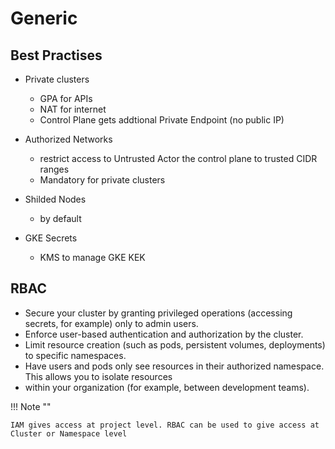 
# Generic

## Best Practises

* Private clusters
  * GPA for APIs
  * NAT for internet
  * Control Plane gets addtional Private Endpoint (no public IP)

* Authorized Networks
  * restrict access to Untrusted Actor the control plane to trusted CIDR ranges
  * Mandatory for private clusters

* Shilded Nodes
  * by default

* GKE Secrets
  * KMS to manage GKE KEK

## RBAC

* Secure your cluster by granting privileged operations (accessing secrets, for example) only to admin users.
* Enforce user-based authentication and authorization by the cluster.
* Limit resource creation (such as pods, persistent volumes, deployments) to specific namespaces.
* Have users and pods only see resources in their authorized namespace. This allows you to isolate resources
* within your organization (for example, between development teams).

!!! Note  ""

    IAM gives access at project level. RBAC can be used to give access at Cluster or Namespace level

